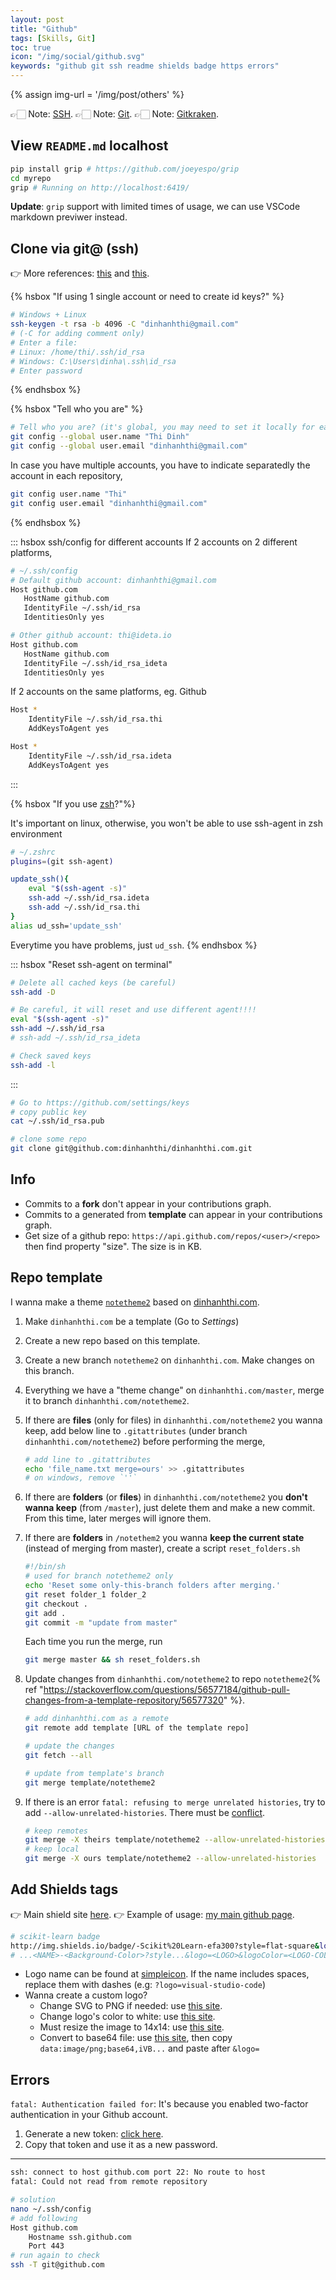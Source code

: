 ```yaml
---
layout: post
title: "Github"
tags: [Skills, Git]
toc: true
icon: "/img/social/github.svg"
keywords: "github git ssh readme shields badge https errors"
---
```


{% assign img-url = '/img/post/others' %}

👉🏻 Note: [SSH](/ssh/).
👉🏻 Note: [Git](/git/).
👉🏻 Note: [Gitkraken](/gitkraken/).

## View `README.md` localhost

``` bash
pip install grip # https://github.com/joeyespo/grip
cd myrepo
grip # Running on http://localhost:6419/
```

__Update__: `grip` support with limited times of usage, we can use VSCode markdown previwer instead.

## Clone via git@ (ssh)

👉 More references: [this](https://gist.github.com/jexchan/2351996) and [this](https://gist.github.com/oanhnn/80a89405ab9023894df7).


{% hsbox "If using 1 single account or need to create id keys?" %}
``` bash
# Windows + Linux
ssh-keygen -t rsa -b 4096 -C "dinhanhthi@gmail.com"
# (-C for adding comment only)
# Enter a file:
# Linux: /home/thi/.ssh/id_rsa
# Windows: C:\Users\dinha\.ssh\id_rsa
# Enter password
```
{% endhsbox %}

{% hsbox "Tell who you are" %}
``` bash
# Tell who you are? (it's global, you may need to set it locally for each repo)
git config --global user.name "Thi Dinh"
git config --global user.email "dinhanhthi@gmail.com"
```

In case you have multiple accounts, you have to indicate separatedly the account in each repository,

``` bash
git config user.name "Thi"
git config user.email "dinhanhthi@gmail.com"
```
{% endhsbox %}

::: hsbox ssh/config for different accounts
If 2 accounts on 2 different platforms,

``` bash
# ~/.ssh/config
# Default github account: dinhanhthi@gmail.com
Host github.com
   HostName github.com
   IdentityFile ~/.ssh/id_rsa
   IdentitiesOnly yes

# Other github account: thi@ideta.io
Host github.com
   HostName github.com
   IdentityFile ~/.ssh/id_rsa_ideta
   IdentitiesOnly yes
```

If 2 accounts on the same platforms, eg. Github

``` bash
Host *
	IdentityFile ~/.ssh/id_rsa.thi
	AddKeysToAgent yes

Host *
	IdentityFile ~/.ssh/id_rsa.ideta
	AddKeysToAgent yes
```
:::

{% hsbox "If you use [zsh](/terminal/#zsh-(linux))?"%}

It's important on linux, otherwise, you won't be able to use ssh-agent in zsh environment

``` bash
# ~/.zshrc
plugins=(git ssh-agent)

update_ssh(){
	eval "$(ssh-agent -s)"
	ssh-add ~/.ssh/id_rsa.ideta
	ssh-add ~/.ssh/id_rsa.thi
}
alias ud_ssh='update_ssh'
```

Everytime you have problems, just `ud_ssh`.
{% endhsbox %}

::: hsbox "Reset ssh-agent on terminal"
``` bash
# Delete all cached keys (be careful)
ssh-add -D

# Be careful, it will reset and use different agent!!!!
eval "$(ssh-agent -s)"
ssh-add ~/.ssh/id_rsa
# ssh-add ~/.ssh/id_rsa_ideta

# Check saved keys
ssh-add -l
```
:::


``` bash
# Go to https://github.com/settings/keys
# copy public key
cat ~/.ssh/id_rsa.pub
```

``` bash
# clone some repo
git clone git@github.com:dinhanhthi/dinhanhthi.com.git
```

## Info

- Commits to a **fork** don't appear in your contributions graph.
- Commits to a generated from **template** can appear in your contributions graph.
- Get size of a github repo: `https://api.github.com/repos/<user>/<repo>` then find property "size". The size is in KB.

## Repo template

I wanna make a theme [`notetheme2`](https://github.com/dinhanhthi/notetheme2) based on [dinhanhthi.com](https://github.com/dinhanhthi/dinhanhthi.com).

1. Make `dinhanhthi.com` be a template (Go to _Settings_)
2. Create a new repo based on this template.
3. Create a new branch `notetheme2` on `dinhanhthi.com`. Make changes on this branch.
4. Everything we have a "theme change" on `dinhanhthi.com/master`, merge it to branch `dinhanhthi.com/notetheme2`.
5. If there are **files** (only for files) in `dinhanhthi.com/notetheme2` you wanna keep, add below line to `.gitattributes` (under branch `dinhanhthi.com/notetheme2`) before performing the merge,

	``` bash
	# add line to .gitattributes
	echo 'file_name.txt merge=ours' >> .gitattributes
	# on windows, remove `''`
	```
1. If there are **folders** (or **files**) in `dinhanhthi.com/notetheme2` you **don't wanna keep** (from `/master`), just delete them and make a new commit. From this time, later merges will ignore them.
2. If there are **folders** in `/notethem2` you wanna **keep the current state** (instead of merging from master), create a script `reset_folders.sh`

	``` bash
	#!/bin/sh
	# used for branch notetheme2 only
	echo 'Reset some only-this-branch folders after merging.'
	git reset folder_1 folder_2
	git checkout .
	git add .
	git commit -m "update from master"
	```
	Each time you run the merge, run

	``` bash
	git merge master && sh reset_folders.sh
	```
3. Update changes from `dinhanhthi.com/notetheme2` to repo `notetheme2`{% ref "https://stackoverflow.com/questions/56577184/github-pull-changes-from-a-template-repository/56577320" %}.

	``` bash
	# add dinhanhthi.com as a remote
	git remote add template [URL of the template repo]
	```

	``` bash
	# update the changes
	git fetch --all
	```

	``` bash
	# update from template's branch
	git merge template/notetheme2
	```
1. If there is an error `fatal: refusing to merge unrelated histories`, try to add `--allow-unrelated-histories`. There must be [conflict](#conflict).

	``` bash
	# keep remotes
	git merge -X theirs template/notetheme2 --allow-unrelated-histories
	# keep local
	git merge -X ours template/notetheme2 --allow-unrelated-histories
	```

## Add Shields tags

👉 Main shield site [here](https://shields.io/).
👉 Example of usage: [my main github page](https://github.com/dinhanhthi/dinhanhthi).

``` bash
# scikit-learn badge
http://img.shields.io/badge/-Scikit%20Learn-efa300?style=flat-square&logo=scikit-learn&logoColor=fff
# ...<NAME>-<Background-Color>?style...&logo=<LOGO>&logoColor=<LOGO-COLOR>
```

- Logo name can be found at [simpleicon](https://simpleicons.org/?q=node). If the name includes spaces, replace them with dashes (e.g: `?logo=visual-studio-code`)
- Wanna create a custom logo?
  - Change SVG to PNG if needed: use [this site](https://svgtopng.com/).
  - Change logo's color to white: use [this site](https://manytools.org/image/colorize-filter/).
  - Must resize the image to 14x14: use [this site](https://www.iloveimg.com/resize-image).
  - Convert to base64 file: use [this site](https://b64.io/), then copy `data:image/png;base64,iVB...` and paste after `&logo=`

## Errors

`fatal: Authentication failed for`: It's because you enabled two-factor authentication in your Github account.

1. Generate a new token: [click here](https://github.com/settings/tokens).
2. Copy that token and use it as a new password.

---

``` bash
ssh: connect to host github.com port 22: No route to host
fatal: Could not read from remote repository
```

``` bash
# solution
nano ~/.ssh/config
# add following
Host github.com
    Hostname ssh.github.com
    Port 443
# run again to check
ssh -T git@github.com
```